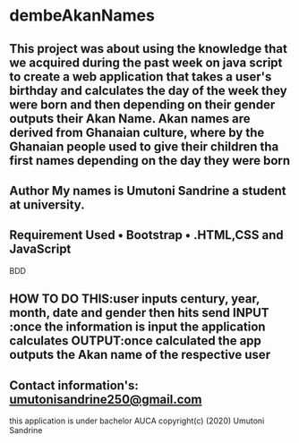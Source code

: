 # dembeAkanNames

This project was about using the knowledge that we acquired during the past week on java script to create a web application that takes a user's birthday and calculates the day of the week they were born and then depending on their gender outputs their Akan Name. Akan names are derived from Ghanaian culture, where by the Ghanaian people used to give their children tha first names depending on the day they were born
------------------------------------------------------------------------------------------------------------------------
Author My names is Umutoni Sandrine a student at university.
------------------------------------------------------------------------------------------------------------------------

Requirement Used
    • Bootstrap
    • .HTML,CSS and JavaScript
------------------------------------------------------------------------------------------------------------------------
      
BDD

HOW TO DO THIS:user inputs century, year, month, date and gender then hits send
INPUT :once the information is input the application calculates
OUTPUT:once calculated the app outputs the Akan name of the respective user
--------------------------------------------------------------------------------------------------------------------
Contact information's:
umutonisandrine250@gmail.com
-----------------------------------------------------------------------------------------------------------------------
this application is under bachelor AUCA 
copyright(c) (2020) Umutoni Sandrine


